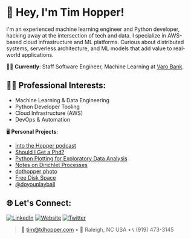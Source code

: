 # 👋 Hey, I'm Tim Hopper! 

I'm an experienced machine learning engineer and Python developer, hacking away at the intersection of tech and data. I specialize in AWS-based cloud infrastructure and ML platforms. Curious about distributed systems, serverless architecture, and ML models that add value to real-world applications. 

👨‍💻 **Currently**: Staff Software Engineer, Machine Learning at [Varo Bank](https://www.varomoney.com/).

## 👨‍🔬 Professional Interests:
- Machine Learning & Data Engineering
- Python Developer Tooling
- Cloud Infrastructure (AWS)
- DevOps & Automation
  
🖥️ **Personal Projects**: 
- [Into the Hopper podcast](https://podcast.tdhopper.com/)
- [Should I Get a Phd?](https://shouldigetaphd.com)
- [Python Plotting for Exploratory Data Analysis](https://pythonplot.com)
- [Notes on Dirichlet Processes](https://dp.tdhopper.com)
- [dothopper photo](https://photos.tdhopper.com)
- [Free Disk Space](https://freespace.tdhopper.com)
- [@doyouplayball](https://www.instagram.com/doyouplayball/)
  
## 🌐 Let's Connect:
[![LinkedIn](https://img.shields.io/badge/LinkedIn-%230077B5.svg?&style=flat&logo=linkedin&logoColor=white)](https://linkedin.com/in/tdhopper) 
[![Website](https://img.shields.io/badge/Website-%23323232?&style=flat&logo=internet-archive&logoColor=white)](https://tdhopper.com)
[![Twitter](https://img.shields.io/badge/Twitter-%23323232?&style=flat&logo=twitter&logoColor=white)](https://x.com/tdhopper)

> 📧 tim@tdhopper.com • 📍 Raleigh, NC USA • 📞 (919) 473-3145
